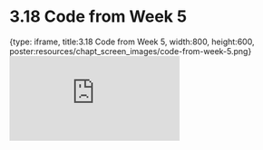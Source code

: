 # 3.18 Code from Week 5
 
{type: iframe, title:3.18 Code from Week 5, width:800, height:600, poster:resources/chapt_screen_images/code-from-week-5.png}
![](https://andrew-bortvin.github.io/slimNotes/no_toc/code-from-week-5.html)
 

 
